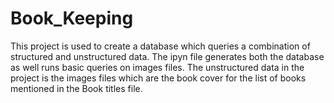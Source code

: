 # Book_Keeping

This project is used to create a database which queries a combination of structured and unstructured data. The ipyn file generates both the database as well runs basic queries on images files. The unstructured data in the project is the images files which are the book cover for the list of books mentioned in the Book titles file.
